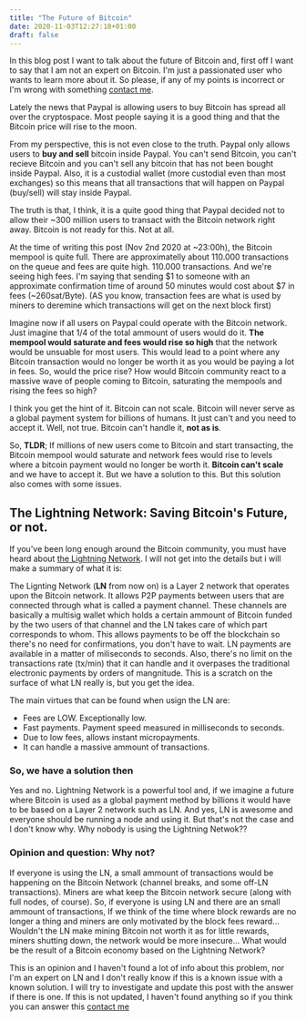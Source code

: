 ```yaml
---
title: "The Future of Bitcoin"
date: 2020-11-03T12:27:18+01:00
draft: false
---
```


In this blog post I want to talk about the future of Bitcoin and, first off I want to say that I am not an expert on Bitcoin. I'm just a passionated user who wants to learn more about it. So please, if any of my points is incorrect or I'm wrong with something [contact me](mailto:pluja@r3d.red).

Lately the news that Paypal is allowing users to buy Bitcoin has spread all over the cryptospace. Most people saying it is a good thing and that the Bitcoin price will rise to the moon.

From my perspective, this is not even close to the truth. Paypal only allows users to **buy and sell** bitcoin inside Paypal. You can't send Bitcoin, you can't recieve Bitcoin and you can't sell any bitcoin that has not been bought inside Paypal. Also, it is a custodial wallet (more custodial even than most exchanges) so this means that all transactions that will happen on Paypal (buy/sell) will stay inside Paypal.

The truth is that, I think, it is a quite good thing that Paypal decided not to allow their ~300 million users to transact with the Bitcoin network right away. Bitcoin is not ready for this. Not at all.

At the time of writing this post (Nov 2nd 2020 at ~23:00h), the Bitcoin mempool is quite full. There are approximatelly about 110.000 transactions on the queue and fees are quite high. 110.000 transactions. And we're seeing high fees. I'm saying that sending $1 to someone with an approximate confirmation time of around 50 minutes would cost about $7 in fees (~260sat/Byte). (AS you know, transaction fees are what is used by miners to deremine which transactions will get on the next block first)

Imagine now if all users on Paypal could operate with the Bitcoin network. Just imagine that 1/4 of the total ammount of users would do it. **The mempool would saturate and fees would rise so high** that the network would be unsuable for most users. This would lead to a point where any Bitcoin transaction would no longer be worth it as you would be paying a lot in fees. So, would the price rise? How would Bitcoin community react to a massive wave of people coming to Bitcoin, saturating the mempools and rising the fees so high?

I think you get the hint of it. Bitcoin can not scale. Bitcoin will never serve as a global payment system for billions of humans. It just can't and you need to accept it. Well, not true. Bitcoin can't handle it, **not as is**.

So, **TLDR**; If millions of new users come to Bitcoin and start transacting, the Bitcoin mempool would saturate and network fees would rise to levels where a bitcoin payment would no longer be worth it. **Bitcoin can't scale** and we have to accept it. But we have a solution to this. But this solution also comes with some issues.

## The Lightning Network: Saving Bitcoin's Future, or not.

If you've been long enough around the Bitcoin community, you must have heard about [the Lightning Network](http://lightning.network/). I will not get into the details but i will make a summary of what it is:

The Lignting Network (**LN** from now on) is a Layer 2 network that operates upon the Bitcoin network. It allows P2P payments between users that are connected through what is called a payment channel. These channels are basically a multisig wallet which holds a certain ammount of Bitcoin funded by the two users of that channel and the LN takes care of which part corresponds to whom. This allows payments to be off the blockchain so there's no need for confirmations, you don't have to wait. LN payments are available in a matter of miliseconds to seconds. Also, there's no limit on the transactions rate (tx/min) that it can handle and it overpases the traditional electronic payments by orders of mangnitude. This is a scratch on the surface of what LN really is, but you get the idea.

The main virtues that can be found when usign the LN are:

* Fees are LOW. Exceptionally low.
* Fast payments. Payment speed measured in milliseconds to seconds.
* Due to low fees, allows instant micropayments.
* It can handle a massive ammount of transactions.

### So, we have a solution then
Yes and no. Lightning Network is a powerful tool and, if we imagine a future where Bitcoin is used as a global payment method by billions it would have to be based on a Layer 2 network such as LN. And yes, LN is awesome and everyone should be running a node and using it. But that's not the case and I don't know why. Why nobody is using the Lightning Netwok??

### Opinion and question: Why not?
If everyone is using the LN, a small ammount of transactions would be happening on the Bitcoin Network (channel breaks, and some off-LN transactions). Miners are what keep the Bitcoin network secure (along with full nodes, of course). So, if everyone is using LN and there are an small ammount of transactions, If we think of the time where block rewards are no longer a thing and miners are only motivated by the block fees reward... Wouldn't the LN make mining Bitcoin not worth it as for little rewards, miners shutting down, the network would be more insecure... What would be the result of a Bitcoin economy based on the Lightning Network?

This is an opinion and I haven't found a lot of info about this problem, nor I'm an expert on LN and I don't really know if this is a known issue with a known solution. I will try to investigate and update this post with the answer if there is one. If this is not updated, I haven't found anything so if you think you can answer this [contact me](mailto:pluja@r3d.red)